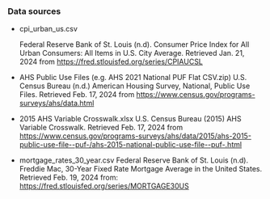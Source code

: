 ### Data sources

* cpi_urban_us.csv 

     Federal Reserve Bank of St. Louis (n.d). Consumer Price Index for  All Urban Consumers: All Items in U.S. City Average. Retrieved Jan. 21, 2024 from https://fred.stlouisfed.org/series/CPIAUCSL

* AHS Public Use Files (e.g. AHS 2021 National PUF Flat CSV.zip)
    U.S. Census Bureau (n.d.) American Housing Survey, National, Public Use Files. Retrieved Feb. 17, 2024 from https://www.census.gov/programs-surveys/ahs/data.html

* 2015 AHS Variable Crosswalk.xlsx
    U.S. Census Bureau (2015) AHS Variable Crosswalk. Retrieved Feb. 17, 2024 from https://www.census.gov/programs-surveys/ahs/data/2015/ahs-2015-public-use-file--puf-/ahs-2015-national-public-use-file--puf-.html

* mortgage_rates_30_year.csv
    Federal Reserve Bank of St. Louis (n.d). Freddie Mac, 30-Year Fixed Rate Mortgage Average in the United States. Retrieved Feb. 19, 2024 from: https://fred.stlouisfed.org/series/MORTGAGE30US